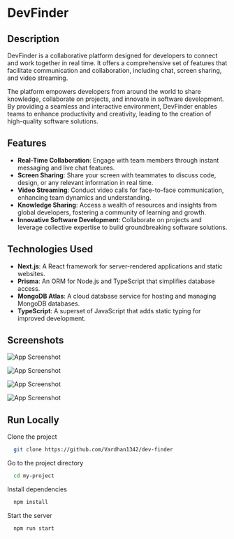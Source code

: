 # DevFinder

## Description

DevFinder is a collaborative platform designed for developers to connect and work together in real time. It offers a comprehensive set of features that facilitate communication and collaboration, including chat, screen sharing, and video streaming. 

The platform empowers developers from around the world to share knowledge, collaborate on projects, and innovate in software development. By providing a seamless and interactive environment, DevFinder enables teams to enhance productivity and creativity, leading to the creation of high-quality software solutions.

## Features

- **Real-Time Collaboration**: Engage with team members through instant messaging and live chat features.
- **Screen Sharing**: Share your screen with teammates to discuss code, design, or any relevant information in real time.
- **Video Streaming**: Conduct video calls for face-to-face communication, enhancing team dynamics and understanding.
- **Knowledge Sharing**: Access a wealth of resources and insights from global developers, fostering a community of learning and growth.
- **Innovative Software Development**: Collaborate on projects and leverage collective expertise to build groundbreaking software solutions.

## Technologies Used

- **Next.js**: A React framework for server-rendered applications and static websites.
- **Prisma**: An ORM for Node.js and TypeScript that simplifies database access.
- **MongoDB Atlas**: A cloud database service for hosting and managing MongoDB databases.
- **TypeScript**: A superset of JavaScript that adds static typing for improved development.


## Screenshots

![App Screenshot](https://previews.dropbox.com/p/thumb/ACb2QbqAvjBHXLedui9ijrF1c9epSr7QcBJyHtmztX3MGUctC1rk45nwb-4T714HHKlXTV37XfuZc9mXq0LQ9iWRuK1ZMYvSBpKffQ89TM89oZXyHXzTaGzcezQhvFXHZS0wFORyCmnMi7igUVFmO1p9RajRpNCxGcrKxeJX3WGPHukzU4xUVAe2FzsFccgi0Mezt1QgUZVfrueGe0LgmsF3odaLFuZqqD-GYmwMWNP9G1IKRf_GRpg7yWw4LOLsLa0X-dzmqCTzTwvkMIeW1j-mRdkFYrvmmfXsg5kdjOs5ZYVxkgMhMOvIbLE8H83ghBfURgnhWXBS1pT0pp-0JHZC/p.png?is_prewarmed=true)

![App Screenshot](https://previews.dropbox.com/p/thumb/ACaLzUO5ESaiZs55pVTGCeJao1So4JZyxly6lK0VOx6WcUPR1SqDnV5oHyT3EZl0eeEGpcgT9TEedlaxPekON_MQ80EBu6HbCUkREDib9GETXm2xGbDqpS2NYjbNaovelNT6A97BG682OWdT9act6unbi-QYqXXRmRERoR8B2gPlbR0TrgCMkkHbZda36SF9AdvDmTWsqkUki5C4jazLS_L0va0XTDWJ38QFjBP2hEisJo0ucbr0NL1pMUsgdPEkJojriqaT2De06gUvOOvPgqLlj52DoV2ClPtZAXazqgtjsN5_UZ_IKoKmkW9JBJ26RzYX2Qxrgwkx_q4V-esqkRPu/p.png?is_prewarmed=true)


![App Screenshot](https://previews.dropbox.com/p/thumb/ACa3VgeRx-z56Wy9LCOcrGhva6DM0BA0ybCYdkK43AVIivgWElHGlEprokllzG8n_8n68JsLmtOj3pSOYOMDHKoAy1yYR0RPs8ox7Tsb7spYpnp2QuY-GwbVgh2o8f4CuAS6WaRAw-HR3o1rmIbTGiGg4RE0B82V5R3LWuZXvYX8xOsb2eK2mxxCpapmduhqIAZtPUklpcFVfFLcTnkhwiqrgHjFxZESTPdQcTlkSoabvNZJBqFdPzy4ofhvSIu1tUt9uolK0bFpA-n3d5yokg8tCkTtbrnmpjuNu52-tzp27xneJ3ikf_hYbLIYobuj9pCkMaBMiCJUgl8npnC4dABD/p.png?is_prewarmed=true)


![App Screenshot](https://previews.dropbox.com/p/thumb/ACYVRTNL1KOU_vyEXhVrJ4pp5HaqZQlInCxlvjqU9Q5PpuxeUDj_vxR_Z_XrCZUk5ekLI85OKPaIlVihsNwnDlBMQ75mlrxiMThWNCgFkwYZD_i5RWU-gRQMt-J5PVKqNGOd_CVYfeESWnbldkzn5bZM1dJLP4uthIJnQpH4gLaMRh5HieN9u4hPUl7M-6Z8wnPLu51MzHND7P4NAb0FIRo6vLpEW_GjZzPiCloc-o9wM43X21A6SNT2m9GLHMmEDD1BxG2SJpa6QcG9ZKK6Ub-5uasCqmUI9giALliFm0Wi9KN__A-Ev3u8yu-DvZ6obwUEzoaZJgVHb6VpA9wySLLB/p.png?is_prewarmed=true)

## Run Locally

Clone the project

```bash
  git clone https://github.com/Vardhan1342/dev-finder
```

Go to the project directory

```bash
  cd my-project
```

Install dependencies

```bash
  npm install
```

Start the server

```bash
  npm run start
```

